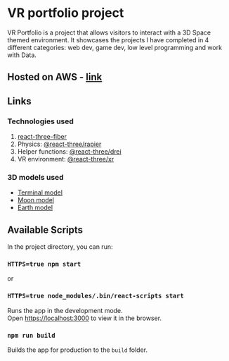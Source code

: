 # VR portfolio project

VR Portfolio is a project that allows visitors to interact with a 3D Space themed environment. It showcases the projects I have completed in 4 different categories: web dev, game dev, low level programming and work with Data.

## Hosted on AWS - [link](https://dfn15lz0uw2c8.cloudfront.net/)

## Links
### Technologies used
1. [react-three-fiber](https://github.com/pmndrs/react-three-fiber)
2. Physics: [@react-three/rapier](https://github.com/pmndrs/react-three-rapier)
3. Helper functions: [@react-three/drei](https://github.com/pmndrs/drei)
4. VR environment: [@react-three/xr](https://github.com/pmndrs/react-xr)

### 3D models used
+ [Terminal model](https://sketchfab.com/3d-models/sci-fi-terminal-952045ff40864e08bea245be6eb015fd)
+ [Moon model](https://sketchfab.com/3d-models/moon-petavius-crater-ce9c009b517b421eab8c8429b536382f)
+ [Earth model](https://sketchfab.com/3d-models/earth-4de1bcbd22a444abb4f089b9b78ec96a)

## Available Scripts

In the project directory, you can run:

### `HTTPS=true npm start`
or 
### `HTTPS=true node_modules/.bin/react-scripts start`

Runs the app in the development mode.\
Open [https://localhost:3000](https://localhost:3000) to view it in the browser.

### `npm run build`

Builds the app for production to the `build` folder.
